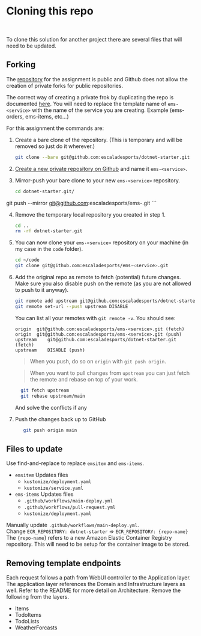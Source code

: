  
 # Cloning this repo
<br/>

To clone this solution for another project there are several files that will need to be updated. 


## Forking

The [repository](https://github.com/escaladesports/dotnet-starter) for the assignment is public and Github does not allow the creation of private forks for public repositories.

The correct way of creating a private frok by duplicating the repo is documented [here](https://help.github.com/articles/duplicating-a-repository/).
You will need to replace the template name of `ems-<service>` with the name of the service you are creating. Example (ems-orders, ems-items, etc...)

For this assignment the commands are:

 1. Create a bare clone of the repository.
    (This is temporary and will be removed so just do it wherever.)
    ```bash
    git clone --bare git@github.com:escaladesports/dotnet-starter.git
    ```

 2. [Create a new private repository on Github](https://help.github.com/articles/creating-a-new-repository/) and name it `ems-<service>`.

 3. Mirror-push your bare clone to your new `ems-<service>` repository.
    
    ```bash
    cd dotnet-starter.git/
   git push --mirror git@github.com:escaladesports/ems-<service>.git
    ```

 4. Remove the temporary local repository you created in step 1.
    ```bash
    cd ..
    rm -rf dotnet-starter.git
    ```
    
 5. You can now clone your `ems-<service>` repository on your machine (in my case in the `code` folder).
    ```bash
    cd ~/code
    git clone git@github.com:escaladesports/ems-<service>.git
    ```
   
 6. Add the original repo as remote to fetch (potential) future changes.
    Make sure you also disable push on the remote (as you are not allowed to push to it anyway).
    ```bash
    git remote add upstream git@github.com:escaladesports/dotnet-starter.git
    git remote set-url --push upstream DISABLE
    ```
    You can list all your remotes with `git remote -v`. You should see:
    ```
    origin	git@github.com:escaladesports/ems-<service>.git (fetch)
    origin	git@github.com:escaladesports/ems-<service>.git (push)
    upstream	git@github.com:escaladesports/dotnet-starter.git (fetch)
    upstream	DISABLE (push)
    ```
    > When you push, do so on `origin` with `git push origin`.
   
    > When you want to pull changes from `upstream` you can just fetch the remote and rebase on top of your work.
    ```bash
      git fetch upstream
      git rebase upstream/main
      ```
      And solve the conflicts if any
 
 7. Push the changes back up to GitHub
    ```bash       
       git push origin main
    ```
 

## Files to update

Use find-and-replace to replace `emsitem` and `ems-items`.

* `emsitem` Updates files
  * `kustomize/deployment.yaml`
  * `kustomize/service.yaml`
* `ems-items` Updates files
  * `.github/workflows/main-deploy.yml`
  * `.github/workflows/pull-request.yml`
  * `kustomize/deployment.yaml`

Manually update `.github/workflows/main-deploy.yml`.
<br/>
Change `ECR_REPOSITORY: dotnet-starter` => `ECR_REPOSITORY: {repo-name}`
<br/>
The `{repo-name`} refers to a new Amazon Elastic Container Registry repository. This will need to be setup 
for the container image to be stored.

## Removing template endpoints

Each request follows a path from WebUI controller to the Application layer. The application layer references 
the Domain and Infrastructure layers as well. Refer to the README for more detail on Architecture.
Remove the following from the layers.

* Items
* TodoItems
* TodoLists
* WeatherForcasts

